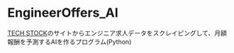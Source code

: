 # EngineerOffers_AI
[TECH STOCK](https://tech-stock.com)のサイトからエンジニア求人データをスクレイピングして、月額報酬を予測するAIを作るプログラム(Python)
